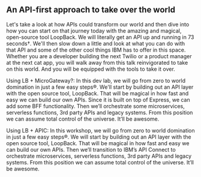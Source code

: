 An API-first approach to take over the world
---

Let's take a look at how APIs could transform our world and then dive into how you can start on that journey today with the amazing and magical, open-source tool LoopBack. We will literally get an API up and running in 73 seconds†. We'll then slow down a little and look at what you can do with that API and some of the other cool things IBM has to offer in this space. Whether you are a developer building the next Twilio or a product manager at the next cat app, you will walk away from this talk reinvigorated to take on this world. And you will be equipped with the tools to take it over.

Using LB + MicroGateway?:
In this dev lab, we will go from zero to world domination in just a few easy steps®. We'll start by building out an API layer with the open source tool, LoopBack. That will be magical in how fast and easy we can build our own APIs. Since it is built on top of Express, we can add some BFF functionality. Then we’ll orchestrate some microservices, serverless functions, 3rd party APIs and legacy systems. From this position we can assume total control of the universe. It’ll be awesome.

Using LB + APIC:
In this workshop, we will go from zero to world domination in just a few easy steps®. We will start by building out an API layer with the open source tool, LoopBack. That will be magical in how fast and easy we can build our own APIs. Then we’ll transition to IBM’s API Connect to orchestrate microservices, serverless functions, 3rd party APIs and legacy systems. From this position we can assume total control of the universe. It’ll be awesome.

